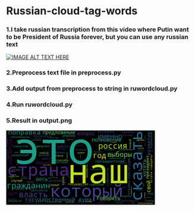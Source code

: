 # Russian-cloud-tag-words

### 1.I take russian transcription from this video where Putin want to be President of Russia forever, but you can use any russian text
[![IMAGE ALT TEXT HERE](http://img.youtube.com/vi/AoJABFAsPrA/0.jpg)](http://www.youtube.com/watch?v=AoJABFAsPrA)


### 2.Preprocess text file in preprocess.py

### 3.Add output from preprocess to string in ruwordcloud.py

### 4.Run ruwordcloud.py

### 5.Result in output.png

![alt text](https://github.com/Sokolkk/Russian-cloud-tag-words/blob/master/output.png "Output image")
